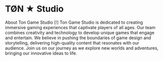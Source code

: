 # TØN ★ Studio

About Ton Game Studio
[!] Ton Game Studio is dedicated to creating immersive gaming experiences that captivate players of all ages. Our team combines creativity and technology to develop unique games that engage and entertain. We believe in pushing the boundaries of game design and storytelling, delivering high-quality content that resonates with our audience. Join us on our journey as we explore new worlds and adventures, bringing our innovative ideas to life.
